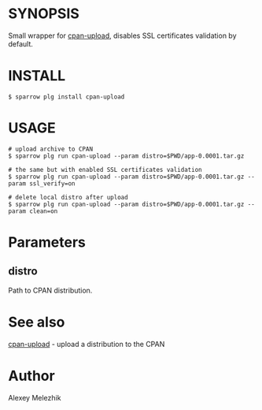 # SYNOPSIS

Small wrapper for [cpan-upload](https://metacpan.org/pod/distribution/CPAN-Uploader/bin/cpan-upload),
disables SSL certificates validation by default.

# INSTALL

    $ sparrow plg install cpan-upload

# USAGE

    # upload archive to CPAN
    $ sparrow plg run cpan-upload --param distro=$PWD/app-0.0001.tar.gz

    # the same but with enabled SSL certificates validation
    $ sparrow plg run cpan-upload --param distro=$PWD/app-0.0001.tar.gz --param ssl_verify=on

    # delete local distro after upload
    $ sparrow plg run cpan-upload --param distro=$PWD/app-0.0001.tar.gz --param clean=on

# Parameters

## distro

Path to CPAN distribution.

##

# See also

[cpan-upload](https://metacpan.org/pod/distribution/CPAN-Uploader/bin/cpan-upload) - upload a distribution to the CPAN

# Author

Alexey Melezhik

